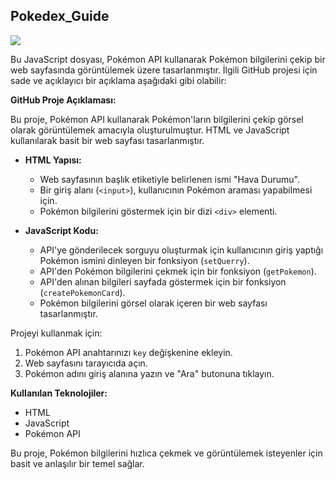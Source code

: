 ## Pokedex_Guide

![](POKEDEX-V.gif)

Bu JavaScript dosyası, Pokémon API kullanarak Pokémon bilgilerini çekip bir web sayfasında görüntülemek üzere tasarlanmıştır. İlgili GitHub projesi için sade ve açıklayıcı bir açıklama aşağıdaki gibi olabilir:

**GitHub Proje Açıklaması:**

Bu proje, Pokémon API kullanarak Pokémon'ların bilgilerini çekip görsel olarak görüntülemek amacıyla oluşturulmuştur. HTML ve JavaScript kullanılarak basit bir web sayfası tasarlanmıştır.

- **HTML Yapısı:**
  - Web sayfasının başlık etiketiyle belirlenen ismi "Hava Durumu".
  - Bir giriş alanı (`<input>`), kullanıcının Pokémon araması yapabilmesi için.
  - Pokémon bilgilerini göstermek için bir dizi `<div>` elementi.

- **JavaScript Kodu:**
  - API'ye gönderilecek sorguyu oluşturmak için kullanıcının giriş yaptığı Pokémon ismini dinleyen bir fonksiyon (`setQuerry`).
  - API'den Pokémon bilgilerini çekmek için bir fonksiyon (`getPokemon`).
  - API'den alınan bilgileri sayfada göstermek için bir fonksiyon (`createPokemonCard`).
  - Pokémon bilgilerini görsel olarak içeren bir web sayfası tasarlanmıştır.

Projeyi kullanmak için:
1. Pokémon API anahtarınızı `key` değişkenine ekleyin.
2. Web sayfasını tarayıcıda açın.
3. Pokémon adını giriş alanına yazın ve "Ara" butonuna tıklayın.

**Kullanılan Teknolojiler:**
- HTML
- JavaScript
- Pokémon API

Bu proje, Pokémon bilgilerini hızlıca çekmek ve görüntülemek isteyenler için basit ve anlaşılır bir temel sağlar.
